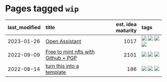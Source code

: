# Pages tagged `wip`

|last_modified|title|est. idea maturity|tags
|:---|:---|---:|:---|
|2023-01-26|[Open Assistant](open-assistant.md)|1017|[![](https://img.shields.io/badge/tag-accessibility-473080)](tags/accessibility.md) [![](https://img.shields.io/badge/tag-publicgood-33b5de)](tags/publicgood.md) [![](https://img.shields.io/badge/tag-stability-72fcc)](tags/stability.md) [![](https://img.shields.io/badge/tag-wip-48e52e)](tags/wip.md)|
|2022-09-09|[Free to mint nfts with Github + PGP](free-to-mint-nfts_git_plus_pgp.md)|2101|[![](https://img.shields.io/badge/tag-publicgood-33b5de)](tags/publicgood.md) [![](https://img.shields.io/badge/tag-tooling-84f8cf)](tags/tooling.md) [![](https://img.shields.io/badge/tag-wip-48e52e)](tags/wip.md)|
|2022-08-14|[turn this into a template](benchwarmers-template.md)|186|[![](https://img.shields.io/badge/tag-meta-29a3fa)](tags/meta.md) [![](https://img.shields.io/badge/tag-tooling-84f8cf)](tags/tooling.md) [![](https://img.shields.io/badge/tag-wip-48e52e)](tags/wip.md)|